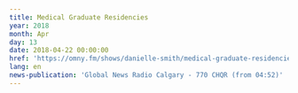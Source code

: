 ```yaml
---
title: Medical Graduate Residencies
year: 2018
month: Apr
day: 13
date: 2018-04-22 00:00:00
href: 'https://omny.fm/shows/danielle-smith/medical-graduate-residencies'
lang: en
news-publication: 'Global News Radio Calgary - 770 CHQR (from 04:52)'
---
```


